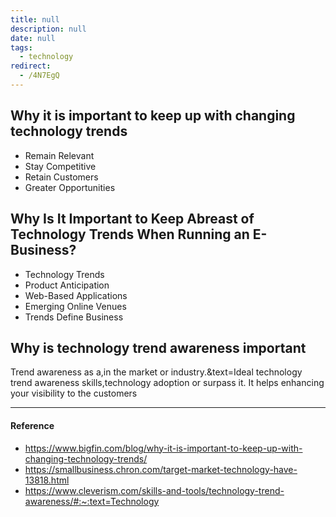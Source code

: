 ```yaml
---
title: null
description: null
date: null
tags:
  - technology
redirect:
  - /4N7EgQ
---
```


## Why it is important to keep up with changing technology trends

- Remain Relevant
- Stay Competitive
- Retain Customers
- Greater Opportunities

## Why Is It Important to Keep Abreast of Technology Trends When Running an E-Business?

- Technology Trends
- Product Anticipation
- Web-Based Applications
- Emerging Online Venues
- Trends Define Business

## Why is technology trend awareness important

Trend awareness as a,in the market or industry.&text=Ideal technology trend awareness skills,technology adoption or surpass it. It helps enhancing your visibility to the customers

---

#### Reference

- https://www.bigfin.com/blog/why-it-is-important-to-keep-up-with-changing-technology-trends/
- https://smallbusiness.chron.com/target-market-technology-have-13818.html
- https://www.cleverism.com/skills-and-tools/technology-trend-awareness/#:~:text=Technology
